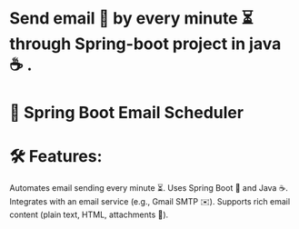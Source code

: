 # Send email 📧 by every minute ⏳ through Spring-boot project in java ☕ .

# 📧 Spring Boot Email Scheduler
# 🛠️ Features:
  Automates email sending every minute ⏳.
  Uses Spring Boot 🐾 and Java ☕.
  Integrates with an email service (e.g., Gmail SMTP ✉️).
  Supports rich email content (plain text, HTML, attachments 📎).
